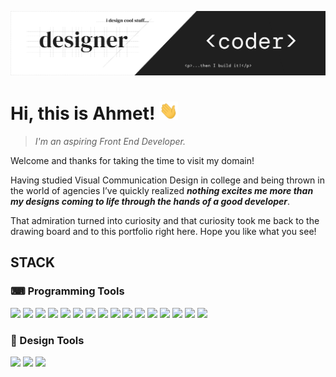 [![hero-banner](https://raw.githubusercontent.com/ahmetalpergit/ahmetalpergit/master/assets/github-hero.png)]()

# Hi, this is Ahmet! <img src="https://raw.githubusercontent.com/ahmetalpergit/ahmetalpergit/master/assets/wave.gif" width="30px">

> _I'm an aspiring Front End Developer._


Welcome and thanks for taking the time to visit my domain!

Having studied Visual Communication Design in college and being thrown in the world of agencies I’ve quickly realized **_nothing excites me more than my designs coming to life through the hands of a good developer_**.

That admiration turned into curiosity and that curiosity took me back to the drawing board and to this portfolio right here. Hope you like what you see!

## STACK

### ⌨ Programming Tools
![](https://img.shields.io/badge/HTML--informational?style=flat&logo=html5&logoColor=red&color=red)
![](https://img.shields.io/badge/CSS--informational?style=flat&logo=css3&logoColor=blue&color=blue)
![](https://img.shields.io/badge/JavaScript--informational?style=flat&logo=javascript&logoColor=yellow&color=yellow)
![](https://img.shields.io/badge/React--informational?style=flat&logo=react&logoColor=cyan&color=cyan)
![](https://img.shields.io/badge/SASS--informational?style=flat&logo=sass&logoColor=ff69b4&color=ff69b4)
![](https://img.shields.io/badge/Node.js--informational?style=flat&logo=node.js&logoColor=2bbc8a&color=2bbc8a)
![](https://img.shields.io/badge/JQuery--informational?style=flat&logo=jquery&logoColor=blue&color=blue)
![](https://img.shields.io/badge/Bootstrap--informational?style=flat&logo=Bootstrap&logoColor=blueviolet&color=blueviolet)
![](https://img.shields.io/badge/MongoDB--informational?style=flat&logo=mongoDB&logoColor=yellowgreen&color=yellowgreen)
![](https://img.shields.io/badge/mySQL--informational?style=flat&logo=mysql&logoColor=orange&color=orange)
![](https://img.shields.io/badge/Github--informational?style=flat&logo=Github&logoColor=white&color=white)
![](https://img.shields.io/badge/NPM--informational?style=flat&logo=npm&logoColor=red&color=red)
![](https://img.shields.io/badge/Firebase--informational?style=flat&logo=firebase&logoColor=orange&color=orange)
![](https://img.shields.io/badge/Webpack--informational?style=flat&logo=webpack&logoColor=9cf&color=9cf)
![](https://img.shields.io/badge/VSCode--informational?style=flat&logo=visual-studio-code&logoColor=blue&color=blue)
![](https://img.shields.io/badge/Bash--informational?style=flat&logo=gnu-bash&logoColor=darkgray&color=darkgray)

### 🎨 Design Tools
![](https://img.shields.io/badge/Figma--informational?style=flat&logo=figma&logoColor=red&color=red)
![](https://img.shields.io/badge/Affinity--informational?style=flat&logo=Affinity&logoColor=blueviolet&color=blueviolet)
![](https://img.shields.io/badge/AdobeCS--informational?style=flat&logo=adobe&logoColor=red&color=red)
